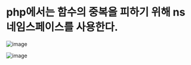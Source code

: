# php에서는 함수의 중복을 피하기 위해 ns 네임스페이스를 사용한다.

![image](https://user-images.githubusercontent.com/85022962/130055498-95838c16-1f72-4adf-aaae-dea07dacebb2.png)

![image](https://user-images.githubusercontent.com/85022962/130057807-624df894-b152-473c-a02a-1fe967dce162.png)

